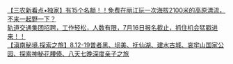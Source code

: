   
[【三农新看点•独家】有15个名额！！免费在丽江玩一次海拔2100米的高原漂流，不来一起野一下？](http://www.dianyue.me/archives/597/qas1zfguz3isanzo/)  
[轨道交通集团招聘，工作轻松，人数有限，7月16日报名截止，抓住机会猛戳进来！！](http://www.dianyue.me/archives/419/bshx1v3wxotezoen/)  
[【滇南秘境.探索之旅】8.12-19普者黑、坝美、抚仙湖、建水古城、哀牢山国家公园、探索神秘花腰傣、八天七晚深度亲子之旅](http://www.dianyue.me/archives/462/f4vt1ul08xxluh0o/)